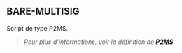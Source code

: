 ## BARE-MULTISIG

Script de type P2MS. 

> *Pour plus d'informations, voir la définition de **[P2MS](./P.md#p2ms)**.*

